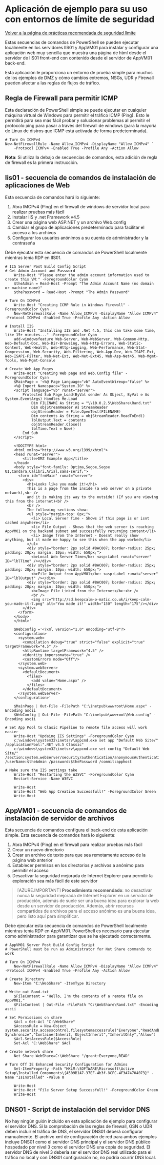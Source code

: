 <properties
   pageTitle="Ejemplo de aplicación para su uso con entornos de límite de seguridad | Microsoft Azure"
   description="Implementar esta aplicación web simple después de crear una DMZ para probar los escenarios de flujo del tráfico"
   services="virtual-network"
   documentationCenter="na"
   authors="tracsman"
   manager="rossort"
   editor=""/>

<tags
   ms.service="virtual-network"
   ms.devlang="na"
   ms.topic="article"
   ms.tgt_pltfrm="na"
   ms.workload="infrastructure-services"
   ms.date="02/01/2016"
   ms.author="jonor"/>

# <a name="sample-application-for-use-with-security-boundary-environments"></a>Aplicación de ejemplo para su uso con entornos de límite de seguridad

[Volver a la página de prácticas recomendada de seguridad límite][HOME]

Estas secuencias de comandos de PowerShell se pueden ejecutar localmente en los servidores IIS01 y AppVM01 para instalar y configurar una aplicación web muy sencilla que muestra una página de html desde el servidor de IIS01 front-end con contenido desde el servidor de AppVM01 back-end.

Esta aplicación le proporciona un entorno de prueba simple para muchos de los ejemplos de DMZ y cómo cambios extremos, NSGs, UDR y Firewall pueden afectar a las reglas de flujos de tráfico.

## <a name="firewall-rule-to-allow-icmp"></a>Regla de Firewall para permitir ICMP
Esta declaración de PowerShell simple se puede ejecutar en cualquier máquina virtual de Windows para permitir el tráfico ICMP (Ping). Esto le permitirá para sea más fácil probar y solucionar problemas al permitir el protocolo ping para pasar a través del firewall de windows (para la mayoría de Linux de distros que ICMP está activada de forma predeterminada).

    # Turn On ICMPv4
    New-NetFirewallRule -Name Allow_ICMPv4 -DisplayName "Allow ICMPv4" `
        -Protocol ICMPv4 -Enabled True -Profile Any -Action Allow

**Nota:** Si utiliza la debajo de secuencias de comandos, esta adición de regla de firewall es la primera instrucción.

## <a name="iis01---web-application-installation-script"></a>Iis01 - secuencia de comandos de instalación de aplicaciones de Web
Esta secuencia de comandos hará lo siguiente:

1.  Abra IMCPv4 (Ping) en el firewall de windows de servidor local para realizar pruebas más fácil
2.  Instalar IIS y .net Framework v4.5
3.  Crear una página web ASP.NET y un archivo Web.config
4.  Cambiar el grupo de aplicaciones predeterminado para facilitar el acceso a los archivos
5.  Configurar los usuarios anónimos a su cuenta de administrador y la contraseña

Debe ejecutar esta secuencia de comandos de PowerShell localmente mientras tenía RDP en IIS01.

    # IIS Server Post Build Config Script
    # Get Admin Account and Password
        Write-Host "Please enter the admin account information used to create this VM:" -ForegroundColor Cyan
        $theAdmin = Read-Host -Prompt "The Admin Account Name (no domain or machine name)"
        $thePassword = Read-Host -Prompt "The Admin Password"
        
    # Turn On ICMPv4
        Write-Host "Creating ICMP Rule in Windows Firewall" -ForegroundColor Cyan
        New-NetFirewallRule -Name Allow_ICMPv4 -DisplayName "Allow ICMPv4" -Protocol ICMPv4 -Enabled True -Profile Any -Action Allow
        
    # Install IIS
        Write-Host "Installing IIS and .Net 4.5, this can take some time, like 15+ minutes..." -ForegroundColor Cyan
        add-windowsfeature Web-Server, Web-WebServer, Web-Common-Http, Web-Default-Doc, Web-Dir-Browsing, Web-Http-Errors, Web-Static-Content, Web-Health, Web-Http-Logging, Web-Performance, Web-Stat-Compression, Web-Security, Web-Filtering, Web-App-Dev, Web-ISAPI-Ext, Web-ISAPI-Filter, Web-Net-Ext, Web-Net-Ext45, Web-Asp-Net45, Web-Mgmt-Tools, Web-Mgmt-Console
        
    # Create Web App Pages
        Write-Host "Creating Web page and Web.Config file" -ForegroundColor Cyan
        $MainPage = '<%@ Page Language="vb" AutoEventWireup="false" %>
        <%@ Import Namespace="System.IO" %>
        <script language="vb" runat="server">
            Protected Sub Page_Load(ByVal sender As Object, ByVal e As System.EventArgs) Handles Me.Load
                Dim FILENAME As String = "\\10.0.2.5\WebShare\Rand.txt"
                Dim objStreamReader As StreamReader
                objStreamReader = File.OpenText(FILENAME)
                Dim contents As String = objStreamReader.ReadToEnd()
                lblOutput.Text = contents
                objStreamReader.Close()
                lblTime.Text = Now()
            End Sub
        </script>
            
        <!DOCTYPE html>
        <html xmlns="http://www.w3.org/1999/xhtml">
        <head runat="server">
            <title>DMZ Example App</title>
        </head>
        <body style="font-family: Optima,Segoe,Segoe UI,Candara,Calibri,Arial,sans-serif;">
          <form id="frmMain" runat="server">
            <div>
              <h1>Looks like you made it!</h1>
              This is a page from the inside (a web server on a private network),<br />
              and it is making its way to the outside! (If you are viewing this from the internet)<br />
              <br />
              The following sections show:
              <ul style="margin-top: 0px;">
                <li> Local Server Time - Shows if this page is or isnt cached anywhere</li>
                <li> File Output - Shows that the web server is reaching AppVM01 on the backend subnet and successfully returning content</li>
                <li> Image from the Internet - Doesnt really show anything, but it made me happy to see this when the app worked</li>
              </ul>
              <div style="border: 2px solid #8AC007; border-radius: 25px; padding: 20px; margin: 10px; width: 650px;">
                <b>Local Web Server Time</b>: <asp:Label runat="server" ID="lblTime" /></div>
              <div style="border: 2px solid #8AC007; border-radius: 25px; padding: 20px; margin: 10px; width: 650px;">
                <b>File Output from AppVM01</b>: <asp:Label runat="server" ID="lblOutput" /></div>
              <div style="border: 2px solid #8AC007; border-radius: 25px; padding: 20px; margin: 10px; width: 650px;">
                <b>Image File Linked from the Internet</b>:<br />
                <br />
                <img src="http://sd.keepcalm-o-matic.co.uk/i/keep-calm-you-made-it-7.png" alt="You made it!" width="150" length="175"/></div>
            </div>
          </form>
        </body>
        </html>'
        
        $WebConfig ='<?xml version="1.0" encoding="utf-8"?>
        <configuration>
          <system.web>
            <compilation debug="true" strict="false" explicit="true" targetFramework="4.5" />
            <httpRuntime targetFramework="4.5" />
            <identity impersonate="true" />
            <customErrors mode="Off"/>
          </system.web>
          <system.webServer>
            <defaultDocument>
              <files>
                <add value="Home.aspx" />
              </files>
            </defaultDocument>
          </system.webServer>
        </configuration>'
            
        $MainPage | Out-File -FilePath "C:\inetpub\wwwroot\Home.aspx" -Encoding ascii
        $WebConfig | Out-File -FilePath "C:\inetpub\wwwroot\Web.config" -Encoding ascii
    
    # Set App Pool to Clasic Pipeline to remote file access will work easier
        Write-Host "Updaing IIS Settings" -ForegroundColor Cyan
        c:\windows\system32\inetsrv\appcmd.exe set app "Default Web Site/" /applicationPool:".NET v4.5 Classic"
        c:\windows\system32\inetsrv\appcmd.exe set config "Default Web Site/" /section:system.webServer/security/authentication/anonymousAuthentication /userName:$theAdmin /password:$thePassword /commit:apphost
        
    # Make sure the IIS settings take
        Write-Host "Restarting the W3SVC" -ForegroundColor Cyan
        Restart-Service -Name W3SVC
        
        Write-Host
        Write-Host "Web App Creation Successfull!" -ForegroundColor Green
        Write-Host


## <a name="appvm01---file-server-installation-script"></a>AppVM01 - secuencia de comandos de instalación de servidor de archivos
Esta secuencia de comandos configura el back-end de esta aplicación simple. Esta secuencia de comandos hará lo siguiente:

1.  Abra IMCPv4 (Ping) en el firewall para realizar pruebas más fácil
2.  Crear un nuevo directorio
3.  Crear un archivo de texto para que sea remotamente acceso de la página web anterior
4.  Establecer permisos en los directorios y archivos a anónimo para permitir el acceso
5.  Desactivar la seguridad mejorada de Internet Explorer para permitir la exploración sea más fácil de este servidor 

>[AZURE.IMPORTANT] **Procedimiento recomendado**: no desactivar nunca la seguridad mejorada de Internet Explorer en un servidor de producción, además de suele ser una buena idea para explorar la web desde un servidor de producción. Además, abrir recursos compartidos de archivos para el acceso anónimo es una buena idea, pero listo aquí para simplificar.

Debe ejecutar esta secuencia de comandos de PowerShell localmente mientras tenía RDP en AppVM01. PowerShell es necesario para ejecutar como administrador para garantizar que se ha ejecutado correctamente.
    
    # AppVM01 Server Post Build Config Script
    # PowerShell must be run as Administrator for Net Share commands to work
    
    # Turn On ICMPv4
        New-NetFirewallRule -Name Allow_ICMPv4 -DisplayName "Allow ICMPv4" -Protocol ICMPv4 -Enabled True -Profile Any -Action Allow
    
    # Create Directory
        New-Item "C:\WebShare" -ItemType Directory
    
    # Write out Rand.txt
        $FileContent = "Hello, I'm the contents of a remote file on AppVM01."
        $FileContent | Out-File -FilePath "C:\WebShare\Rand.txt" -Encoding ascii
    
    # Set Permissions on share
        $Acl = Get-Acl "C:\WebShare"
        $AccessRule = New-Object system.security.accesscontrol.filesystemaccessrule("Everyone","ReadAndExecute, Synchronize","ContainerInherit, ObjectInherit","InheritOnly","Allow")
        $Acl.SetAccessRule($AccessRule)
        Set-Acl "C:\WebShare" $Acl
    
    # Create network share
        Net Share WebShare=C:\WebShare "/grant:Everyone,READ"
    
    # Turn Off IE Enhanced Security Configuration for Admins
        Set-ItemProperty -Path "HKLM:\SOFTWARE\Microsoft\Active Setup\Installed Components\{A509B1A7-37EF-4b3f-8CFC-4F3A74704073}" -Name "IsInstalled" -Value 0
    
        Write-Host
        Write-Host "File Server Setup Successfull!" -ForegroundColor Green
        Write-Host
    

## <a name="dns01---dns-server-installation-script"></a>DNS01 - Script de instalación del servidor DNS
No hay ningún guión incluido en esta aplicación de ejemplo para configurar el servidor DNS. Si la comprobación de las reglas de firewall, GSN o UDR deben incluir el tráfico de DNS, el servidor DNS01 deberá configurar manualmente. El archivo xml de configuración de red para ambos ejemplos incluye DNS01 como el servidor DNS principal y el servidor DNS público hospedado por nivel 3 como el servidor DNS una copia de seguridad. El servidor DNS de nivel 3 debería ser el servidor DNS real utilizado para el tráfico no local y con DNS01 configuración no, no podría ocurrir DNS local.

<!--Link References-->
[HOME]: ../best-practices-network-security.md
